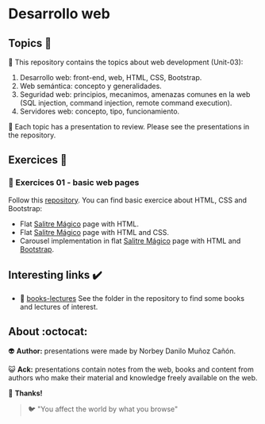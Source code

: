 # Desarrollo web

## Topics :memo:

:open_file_folder: This repository contains the topics about web development (Unit-03):

1. Desarrollo web: front-end, web, HTML, CSS, Bootstrap.
2. Web semántica: concepto y generalidades.
3. Seguridad web: principios, mecanimos, amenazas comunes en la web (SQL injection, command injection, remote command execution).
4. Servidores web: concepto, tipo, funcionamiento.

:paperclip: Each topic has a presentation to review. Please see the presentations in the repository.

## Exercices :notebook:

### :pencil: Exercices 01 - basic web pages

Follow this [repository](https://github.com/norbeydanilo/html-css-basic.git). You can find basic exercice about HTML, CSS and Bootstrap:

- Flat [Salitre Mágico](https://www.salitremagico.com.co) page with HTML.
- Flat [Salitre Mágico](https://www.salitremagico.com.co) page with HTML and CSS.
- Carousel implementation in flat [Salitre Mágico](https://www.salitremagico.com.co) page with HTML and [Bootstrap](https://getbootstrap.com).

## Interesting links :heavy_check_mark:

- :link: [books-lectures](https://github.com/norbeydanilo/desarrollo-web/tree/main/books-lectures) See the folder in the repository to find some books and lectures of interest.

## About :octocat:

:alien: **Author:** presentations were made by Norbey Danilo Muñoz Cañón.

:smiley_cat: **Ack:** presentations contain notes from the web, books and content from authors who make their material and knowledge freely available on the web.

:blue_book: **Thanks!**

> :bird: "You affect the world by what you browse"
